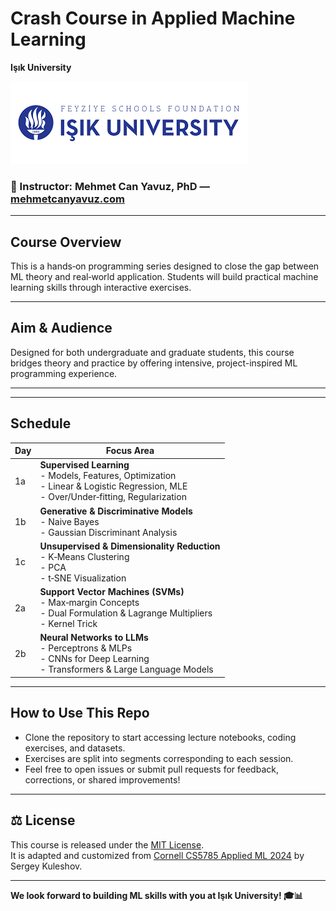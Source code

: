 # Crash Course in Applied Machine Learning  
**Işık University**  

![Course Logo](source/logo.png)

### 👤 Instructor: Mehmet Can Yavuz, PhD — [mehmetcanyavuz.com](http://mehmetcanyavuz.com)  

---

## Course Overview  
This is a hands‑on programming series designed to close the gap between ML theory and real‑world application. Students will build practical machine learning skills through interactive exercises.  

---

## Aim & Audience  
Designed for both undergraduate and graduate students, this course bridges theory and practice by offering intensive, project-inspired ML programming experience.

---

---

## Schedule

| Day | Focus Area                                                |
|-----|-----------------------------------------------------------|
| 1a  | **Supervised Learning**<br>- Models, Features, Optimization<br>- Linear & Logistic Regression, MLE<br>- Over/Under‑fitting, Regularization |
| 1b  | **Generative & Discriminative Models**<br>- Naive Bayes<br>- Gaussian Discriminant Analysis |
| 1c  | **Unsupervised & Dimensionality Reduction**<br>- K‑Means Clustering<br>- PCA<br>- t‑SNE Visualization |
| 2a  | **Support Vector Machines (SVMs)**<br>- Max‑margin Concepts<br>- Dual Formulation & Lagrange Multipliers<br>- Kernel Trick |
| 2b  | **Neural Networks to LLMs**<br>- Perceptrons & MLPs<br>- CNNs for Deep Learning<br>- Transformers & Large Language Models |

---

## How to Use This Repo  
- Clone the repository to start accessing lecture notebooks, coding exercises, and datasets.  
- Exercises are split into segments corresponding to each session.  
- Feel free to open issues or submit pull requests for feedback, corrections, or shared improvements!

---

## ⚖️ License  
This course is released under the [MIT License](LICENSE).  
It is adapted and customized from [Cornell CS5785 Applied ML 2024](https://github.com/kuleshov/cornell-cs5785-2024-applied-ml) by Sergey Kuleshov.

---

**We look forward to building ML skills with you at Işık University! 🎓📊**
